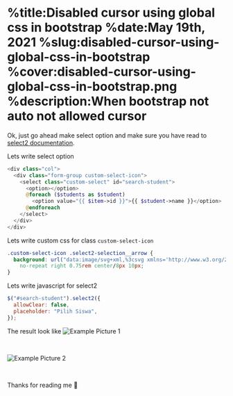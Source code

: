 %title:Disabled cursor using global css in bootstrap
%date:May 19th, 2021
%slug:disabled-cursor-using-global-css-in-bootstrap
%cover:disabled-cursor-using-global-css-in-bootstrap.png
%description:When bootstrap not auto not allowed cursor
==========

Ok, just go ahead make select option and make sure you have read to [select2 documentation](https://select2.org/getting-started/installation).

Lets write select option

```php
<div class="col">
  <div class="form-group custom-select-icon">
    <select class="custom-select" id="search-student">
      <option></option>
      @foreach ($students as $student)
        <option value="{{ $item->id }}">{{ $student->name }}</option>
      @endforeach
    </select>
  </div>
</div>
```

Lets write custom css for class `custom-select-icon`

```css
.custom-select-icon .select2-selection__arrow {
  background: url("data:image/svg+xml,%3csvg xmlns='http://www.w3.org/2000/svg' width='4' height='5' viewBox='0 0 4 5'%3e%3cpath fill='%23343a40' d='M2 0L0 2h4zm0 5L0 3h4z'/%3e%3c/svg%3e")
    no-repeat right 0.75rem center/8px 10px;
}
```

Lets write javascript for select2

```javascript
$("#search-student").select2({
  allowClear: false,
  placeholder: "Pilih Siswa",
});
```

The result look like
![Example Picture 1](https://i.ibb.co/TcxDdXw/Screenshot-from-2021-05-10-14-53-00.png)

<br/>

![Example Picture 2](https://i.ibb.co/ZWHHFsK/Screenshot-from-2021-05-10-14-53-20.png)

<br/>

Thanks for reading me 💞
